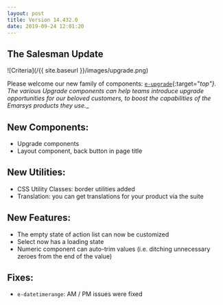 ```yaml
---
layout: post
title: Version 14.432.0
date: 2019-09-24 12:01:20
---
```


## The Salesman Update

![Criteria](/{{ site.baseurl }}/images/upgrade.png)

Please welcome our new family of components: [`e-upgrade`](https://redirector.eservice.emarsys.net/ui/latest/doc/upgrade.html){:target="_top"}. The various Upgrade components can help teams introduce upgrade opportunities for our beloved customers, to boost the capabilities of the Emarsys products they use.__

## New Components:

- Upgrade components
- Layout component, back button in page title

## New Utilities:

- CSS Utility Classes: border utilities added
- Translation: you can get translations for your product via the suite

## New Features:

- The empty state of action list can now be customized
- Select now has a loading state
- Numeric component can auto-trim values (i.e. ditching unnecessary zeroes from the end of the value)

## Fixes:

- `e-datetimerange`: AM / PM issues were fixed
